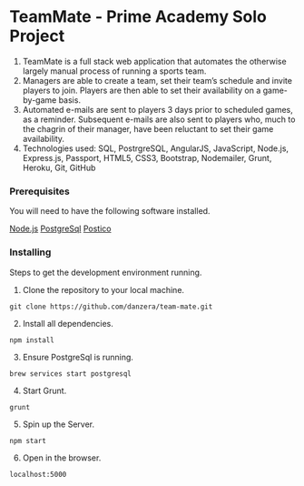 # TeamMate - Prime Academy Solo Project
1. TeamMate is a full stack web application that automates the otherwise largely manual process of running a sports team.
2. Managers are able to create a team, set their team’s schedule and invite players to join. Players are then able to set their availability on a game-by-game basis.
3. Automated e-mails are sent to players 3 days prior to scheduled games, as a reminder. Subsequent e-mails are also sent to players who, much to the chagrin of their manager, have been reluctant to set their game availability.
4. Technologies used: SQL, PostrgreSQL, AngularJS, JavaScript, Node.js, Express.js, Passport, HTML5, CSS3, Bootstrap, Nodemailer, Grunt, Heroku, Git, GitHub

### Prerequisites

You will need to have the following software installed.

[Node.js](https://nodejs.org/en/)
[PostgreSql](https://launchschool.com/blog/how-to-install-postgresql-on-a-mac)
[Postico](https://eggerapps.at/postico/)

### Installing

Steps to get the development environment running.

1. Clone the repository to your local machine.

```
git clone https://github.com/danzera/team-mate.git
```

2. Install all dependencies.

```
npm install
```

3. Ensure PostgreSql is running.

```
brew services start postgresql
```

4. Start Grunt.

```
grunt
```

5. Spin up the Server.

```
npm start
```

6. Open in the browser.

```
localhost:5000
```
